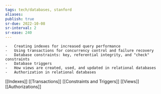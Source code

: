 ```yaml
---
tags: tech/databases, stanford
aliases:
publish: true
sr-due: 2022-10-08
sr-interval: 2
sr-ease: 240
---
```


```ad-summary
-   Creating indexes for increased query performance
-   Using transactions for concurrency control and failure recovery
-   Database constraints: key, referential integrity, and "check" constraints
-   Database triggers
-   How views are created, used, and updated in relational databases
-   Authorization in relational databases
```

[[Indexes]]
[[Transactions]]
[[Constraints and Triggers]]
[[Views]]
[[Authorizations]]



